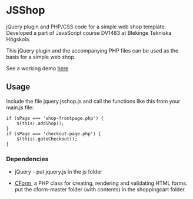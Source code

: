# JSShop
jQuery plugin and PHP/CSS code for a simple web shop template. Developed a part of JavaScript course DV1483 at Blekinge Tekniska Högskola.

This jQuery plugin and the accompanying PHP files can be used as the basis for a simple web shop.

See a working demo [here](http://www.student.bth.se/~carb14/javascript/kmom04/JSShop/shoppingcart/shop-frontpage.php)

## Usage
Include the file jquery.jsshop.js and call the functions like this from your main.js file:

```
if (sPage === 'shop-frontpage.php') {
    $(this).addShop();
}
if (sPage === 'checkout-page.php') {
    $(this).gotoCheckout();
}
```

### Dependencies
* jQuery - put jquery.js in the js folder

* [CForm](https://github.com/mosbth/cform/), a PHP class for creating, rendering and validating HTML forms. put the cform-master folder (with contents) in the shoppingcart folder.
